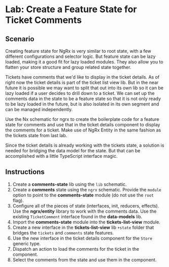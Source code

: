 # Lab: Create a Feature State for Ticket Comments

## Scenario
Creating feature state for NgRx is very similar to root state, with a few different configurations and selector logic. But feature state can be lazy loaded, making it a good fit for lazy loaded modules. They also allow you to flatten your store structure and group related state together.

Tickets have comments that we'd like to display in the ticket details. As of right now the ticket details is part of the ticket list view lib. But in the near future it is possible we may want to split that out into its own lib so it can be lazy loaded if a user decides to drill down to a ticket. We can set up the comments data in the state to be a feature state so that it is not only ready to be lazy loaded in the future, but is also isolated in its own segment and can be managed independently.

Use the Nx schematic for ngrx to create the boilerplate code for a feature state for comments and use that in the ticket details component to display the comments for a ticket. Make use of NgRx Entity in the same fashion as the tickets state from last lab.

Since the ticket details is already working with the tickets state, a solution is needed for bridging the data model for the state. But that can be accomplished with a little TypeScript interface magic.

## Instructions
1. Create a **comments-state** lib using the `lib` schematic.
1. Create a **comments** state using the `ngrx` schematic. Provide the `module` option to point to the **comments-state** module (do not use the `root` flag).
1. Configure all of the pieces of state (interfaces, init, reducers, effects). Use the **ngrx/entity** library to work with the comments data. Use the existing `TicketComment` interface found in the **data-models** lib.
1. Import the **comments-state** module into the **tickets-list-view** module.
1. Create a new interface in the **tickets-list-view** lib `+state` folder that bridges the `tickets` and `comments` state features.
1. Use the new interface in the ticket details component for the `Store` generic type.
1. Dispatch an action to load the comments for the ticket in the component.
1. Select the comments from the state and use them in the component.
